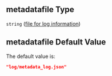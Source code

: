 ## metadatafile Type

`string` ([file for log information](btpsa-parameters-properties-file-for-log-information.md))

## metadatafile Default Value

The default value is:

```json
"log/metadata_log.json"
```
